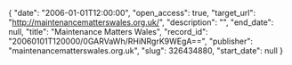 {
  "date": "2006-01-01T12:00:00", 
  "open_access": true, 
  "target_url": "http://maintenancematterswales.org.uk/", 
  "description": "", 
  "end_date": null, 
  "title": "Maintenance Matters Wales", 
  "record_id": "20060101T120000/0GARVaWh/RHiNRgrK9WEgA==", 
  "publisher": "maintenancematterswales.org.uk", 
  "slug": 326434880, 
  "start_date": null
}


